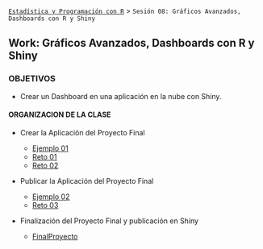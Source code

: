 
[`Estadística y Programación con R`](../Readme.md) > `Sesión 08: Gráficos Avanzados, Dashboards con R y Shiny`

## Work: Gráficos Avanzados, Dashboards con R y Shiny

### OBJETIVOS 

- Crear un Dashboard en una aplicación en la nube con Shiny.

#### ORGANIZACION DE LA CLASE 

- Crear la Aplicación del Proyecto Final
	- [Ejemplo 01](Ejemplo-01)
	- [Reto 01](Reto-01)
	- [Reto 02](Reto-02)

- Publicar la Aplicación del Proyecto Final
	- [Ejemplo 02](Ejemplo-02)
	- [Reto 03](Reto-03)

- Finalización del Proyecto Final y publicación en Shiny
	- [FinalProyecto](ProyectoFinal)
